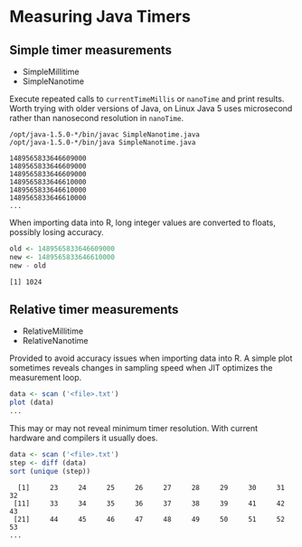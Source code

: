# Measuring Java Timers

## Simple timer measurements

* SimpleMillitime
* SimpleNanotime

Execute repeated calls to `currentTimeMillis` or `nanoTime` and print results.
Worth trying with older versions of Java, on Linux Java 5 uses microsecond
rather than nanosecond resolution in `nanoTime`.

```shell
/opt/java-1.5.0-*/bin/javac SimpleNanotime.java
/opt/java-1.5.0-*/bin/java SimpleNanotime.java
```

```text
1489565833646609000
1489565833646609000
1489565833646609000
1489565833646610000
1489565833646610000
1489565833646610000
...
```

When importing data into R, long integer values are converted to floats, possibly losing accuracy.

```r
old <- 1489565833646609000
new <- 1489565833646610000
new - old
```

```text
[1] 1024
```

## Relative timer measurements

* RelativeMillitime
* RelativeNanotime

Provided to avoid accuracy issues when importing data into R.
A simple plot sometimes reveals changes in sampling speed
when JIT optimizes the measurement loop.

```r
data <- scan ('<file>.txt')
plot (data)
...
```

This may or may not reveal minimum timer resolution.
With current hardware and compilers it usually does.

```r
data <- scan ('<file>.txt')
step <- diff (data)
sort (unique (step))
```

```text
  [1]     23     24     25     26     27     28     29     30     31     32
 [11]     33     34     35     36     37     38     39     41     42     43
 [21]     44     45     46     47     48     49     50     51     52     53
...
```
